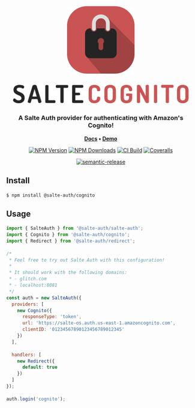 <h2 align="center">
  <div>
    <a href="https://github.com/salte-auth/cognito">
      <img height="180px" src="https://raw.githubusercontent.com/salte-auth/logos/main/images/logo.svg?sanitize=true">
      <br>
      <br>
      <img height="50px" src="https://raw.githubusercontent.com/salte-auth/logos/main/images/%40salte-auth/cognito.svg?sanitize=true">
    </a>
  </div>
</h2>

<h3 align="center">
	A Salte Auth provider for authenticating with Amazon's Cognito!
</h3>

<p align="center">
	<strong>
		<a href="https://salte-auth.gitbook.io">Docs</a>
		•
		<a href="https://salte-auth-demo.glitch.me">Demo</a>
	</strong>
</p>

<div align="center">

  [![NPM Version][npm-version-image]][npm-url]
  [![NPM Downloads][npm-downloads-image]][npm-url]
  [![CI Build][github-actions-image]][github-actions-url]
  [![Coveralls][coveralls-image]][coveralls-url]

  [![semantic-release][semantic-release-image]][semantic-release-url]

</div>

## Install

```sh
$ npm install @salte-auth/cognito
```

## Usage

```js
import { SalteAuth } from '@salte-auth/salte-auth';
import { Cognito } from '@salte-auth/cognito';
import { Redirect } from '@salte-auth/redirect';

/* 
 * Feel free to try out Salte Auth with this configuration!
 * 
 * It should work with the following domains:
 * - glitch.com
 * - localhost:8081
 */
const auth = new SalteAuth({
  providers: [
    new Cognito({
      responseType: 'token',
      url: 'https://salte-os.auth.us-east-1.amazoncognito.com',
      clientID: '01234567890123456789012345'
    })
  ],

  handlers: [
    new Redirect({
      default: true
    })
  ]
});

auth.login('cognito');
```

[npm-version-image]: https://img.shields.io/npm/v/@salte-auth/cognito.svg?style=flat
[npm-downloads-image]: https://img.shields.io/npm/dm/@salte-auth/cognito.svg?style=flat
[npm-url]: https://npmjs.org/package/@salte-auth/cognito

[github-actions-image]: https://github.com/salte-auth/cognito/actions/workflows/ci.yml/badge.svg?branch=main 
[github-actions-url]: https://github.com/salte-auth/cognito/actions/workflows/ci.yml

[coveralls-image]: https://img.shields.io/coveralls/salte-auth/cognito/main.svg
[coveralls-url]: https://coveralls.io/github/salte-auth/cognito?branch=main

[commitizen-image]: https://img.shields.io/badge/commitizen-friendly-brightgreen.svg
[commitizen-url]: https://commitizen.github.io/cz-cli/

[semantic-release-url]: https://github.com/semantic-release/semantic-release
[semantic-release-image]: https://img.shields.io/badge/%20%20%F0%9F%93%A6%F0%9F%9A%80-semantic--release-e10079.svg
